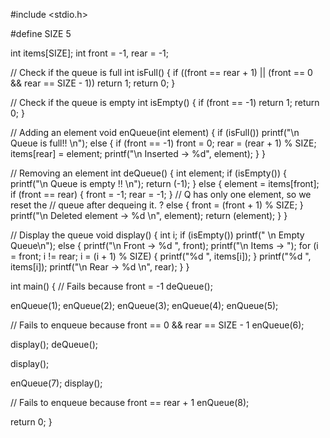 
#include <stdio.h>

#define SIZE 5

int items[SIZE];
int front = -1, rear = -1;

// Check if the queue is full
int isFull() {
  if ((front == rear + 1) || (front == 0 && rear == SIZE - 1)) return 1;
  return 0;
}

// Check if the queue is empty
int isEmpty() {
  if (front == -1) return 1;
  return 0;
}

// Adding an element
void enQueue(int element) {
  if (isFull())
    printf("\n Queue is full!! \n");
  else {
    if (front == -1) front = 0;
    rear = (rear + 1) % SIZE;
    items[rear] = element;
    printf("\n Inserted -> %d", element);
  }
}

// Removing an element
int deQueue() {
  int element;
  if (isEmpty()) {
    printf("\n Queue is empty !! \n");
    return (-1);
  } else {
    element = items[front];
    if (front == rear) {
      front = -1;
      rear = -1;
    } 
    // Q has only one element, so we reset the 
    // queue after dequeing it. ?
    else {
      front = (front + 1) % SIZE;
    }
    printf("\n Deleted element -> %d \n", element);
    return (element);
  }
}

// Display the queue
void display() {
  int i;
  if (isEmpty())
    printf(" \n Empty Queue\n");
  else {
    printf("\n Front -> %d ", front);
    printf("\n Items -> ");
    for (i = front; i != rear; i = (i + 1) % SIZE) {
      printf("%d ", items[i]);
    }
    printf("%d ", items[i]);
    printf("\n Rear -> %d \n", rear);
  }
}

int main() {
  // Fails because front = -1
  deQueue();

  enQueue(1);
  enQueue(2);
  enQueue(3);
  enQueue(4);
  enQueue(5);

  // Fails to enqueue because front == 0 && rear == SIZE - 1
  enQueue(6);

  display();
  deQueue();

  display();

  enQueue(7);
  display();

  // Fails to enqueue because front == rear + 1
  enQueue(8);

  return 0;
}
